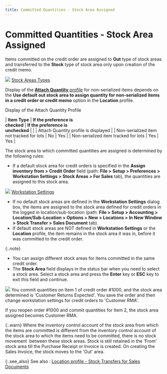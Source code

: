 ```yaml
---
title: Committed Quantities - Stock Area Assigned
---
```


# Committed Quantities - Stock Area Assigned


Items committed on the credit order are assigned to **Out** type of stock areas and transferred to the **Stock**  type of stock area only upon creation of the credit memo.


![]({{site.sp_baseurl}}/img/lens.gif)<font style="color: #800080;" color="#800080"> </font>[Stock  Areas Types]({{site.sc_chm}}/options/miscellaneous-set-up/stock-areas/stock_area_types.html)


Display of the [**Attach 
 Quantity** profile]({{site.sp_baseurl}}/sales-docs/sales-orders/so-proc/cmt-items/enter-cmt-qty/non-ser/the_attach_quantity_profile.html) for non-serialized items depends on the **Use default out stock area to assign quantity 
 for non-serialized items in a credit order or credit memo** option  in the **Location** profile.


[]()Display  of the Attach Quantity Profile


| **Item Type** | **If the preference is <br/> checked** | **If the preference is <br/> unchecked** |
|  | Attach Quantity profile is  displayed |
| Non-serialized item not tracked for lots | No | Yes |
| Non-serialized item tracked for lots | Yes | Yes |



The stock area to which committed quantities are assigned is determined  by the following rules:

- If a default  stock area for credit orders is specified in the **Assign 
 inventory from &gt; Credit Order** field (path: **File 
 &gt; Setup &gt; Preferences &gt; Workstation Settings &gt; Stock Areas 
 &gt; For Sales** tab), the quantities are assigned to this stock  area.



![]({{site.sp_baseurl}}/img/lens.gif) [Workstation  Settings]({{site.sc_chm}}/misc/work_station_settings_stock_areas_for_sales.html)

- If no default  stock areas are defined in the **Workstation 
 Settings** dialog box, the items are assigned to the stock area defined  for credit orders in the logged in location/sub-location (path: **File &gt; Setup &gt; Accounting &gt; Location/Sub-Location 
 &gt; Options &gt; New &gt; Locations &gt; In New Window &gt; Stock Transfer 
 &gt; Sales Document** tab).
- If default  stock areas are NOT defined in **Workstation 
 Settings** or the **Location**  profile, the item remains in the stock area it was in, before it was committed  to the credit order.



{:.note}
- You can assign  different stock areas for items committed in the same credit order.
- The **Stock 
 Area** field displays in the status bar when you need to select a  stock area. Select a stock area and press the **Enter**  key or **ESC** key to exit this field  and continue.


![]({{site.sp_baseurl}}/img/example.gif) You  commit quantities on Item 1 of credit order #1000, and the stock area  determined is 'Customer Returns Expected'. You save the order and then  change workstation settings for credit orders to 'Customer RMA'.


If you reopen order #1000 and commit quantities  for Item 2, the stock area assigned becomes Customer RMA.


{:.warn}
Where the inventory control account of the  stock area from which the items are committed is different from the inventory  control account of the stock area to which the items need to be committed,  there is no stock movement  between  these stock areas. Stock is still retained in the 'From' stock area till  the Purchase Receipt or Invoice is created. On creating the Sales Invoice,  the stock moves to the 'Out' area.


{:.see_also}
See also
: [Location  profile - Stock Transfers for Sales Documents]({{site.sc_chm}}/misc/stock_transfer_sales_document.html)
